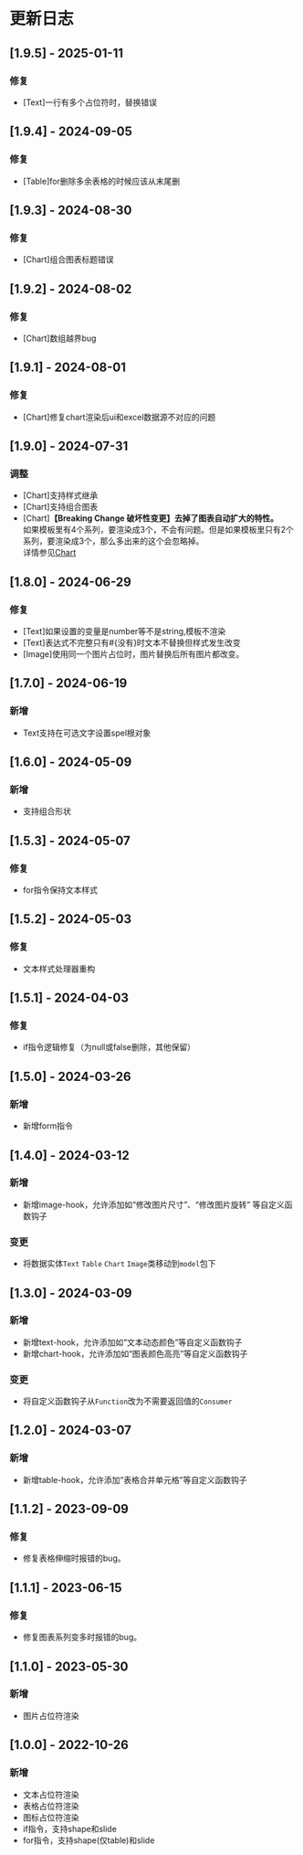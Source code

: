 # 更新日志
## [1.9.5] - 2025-01-11
### 修复
* [Text]一行有多个占位符时，替换错误

## [1.9.4] - 2024-09-05
### 修复
* [Table]for删除多余表格的时候应该从末尾删

## [1.9.3] - 2024-08-30
### 修复
* [Chart]组合图表标题错误

## [1.9.2] - 2024-08-02
### 修复
* [Chart]数组越界bug

## [1.9.1] - 2024-08-01
### 修复
* [Chart]修复chart渲染后ui和excel数据源不对应的问题

## [1.9.0] - 2024-07-31
### 调整
* [Chart]支持样式继承
* [Chart]支持组合图表
* [Chart]**【Breaking Change 破坏性变更】去掉了图表自动扩大的特性。**  
    如果模板里有4个系列，要渲染成3个，不会有问题。但是如果模板里只有2个系列，要渲染成3个，那么多出来的这个会忽略掉。  
    详情参见[Chart](./docs/processor/Chart.md)

## [1.8.0] - 2024-06-29
### 修复
* [Text]如果设置的变量是number等不是string,模板不渲染
* [Text]表达式不完整只有#{没有}时文本不替换但样式发生改变
* [Image]使用同一个图片占位时，图片替换后所有图片都改变。

## [1.7.0] - 2024-06-19
### 新增
* Text支持在可选文字设置spel根对象

## [1.6.0] - 2024-05-09
### 新增
* 支持组合形状

## [1.5.3] - 2024-05-07
### 修复
* for指令保持文本样式

## [1.5.2] - 2024-05-03
### 修复
* 文本样式处理器重构

## [1.5.1] - 2024-04-03
### 修复
* if指令逻辑修复（为null或false删除，其他保留）

## [1.5.0] - 2024-03-26
### 新增
* 新增form指令

## [1.4.0] - 2024-03-12
### 新增
* 新增image-hook，允许添加如“修改图片尺寸”、“修改图片旋转” 等自定义函数钩子

### 变更
* 将数据实体`Text` `Table` `Chart` `Image`类移动到`model`包下

## [1.3.0] - 2024-03-09
### 新增
* 新增text-hook，允许添加如“文本动态颜色”等自定义函数钩子
* 新增chart-hook，允许添加如“图表颜色高亮”等自定义函数钩子

### 变更
* 将自定义函数钩子从`Function`改为不需要返回值的`Consumer`

## [1.2.0] - 2024-03-07

### 新增
* 新增table-hook，允许添加“表格合并单元格”等自定义函数钩子

## [1.1.2] - 2023-09-09

### 修复
* 修复表格伸缩时报错的bug。

## [1.1.1] - 2023-06-15

### 修复
* 修复图表系列变多时报错的bug。

## [1.1.0] - 2023-05-30

### 新增
* 图片占位符渲染

## [1.0.0] - 2022-10-26

### 新增
* 文本占位符渲染
* 表格占位符渲染
* 图标占位符渲染
* if指令，支持shape和slide
* for指令，支持shape(仅table)和slide